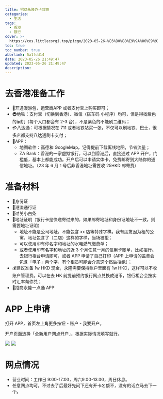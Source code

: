 ```yaml
---
title: 招商永隆办卡攻略
categories:
  - 生活
tags:
  - 香港
  - 银行
cover: >-
  https://cos.littlecorgi.top/picgo/2023-05-26-%E6%B0%B8%E9%9A%86%E9%93%B6%E8%A1%8C%E6%80%BB%E8%A1%8C.jpg
toc: true
toc_number: true
abbrlink: 5a1fdd14
date: 2023-05-26 21:49:47
updated: 2023-05-26 21:49:47
description:
---
```

# 去香港准备工作

- 📱开通漫游包，运营商APP 或者支付宝上购买即可；
- 🚇地铁：支付宝（切换到香港）、微信（搭车码 小程序）均可，但是得找紫色的闸机（每个入口都会有 2-3 台），不是紫色的不能刷二维码；
- 💳八达通：可根据情况在 711 或者地铁站买一张，不仅可以刷地铁、巴士，很多店都支持八达通刷卡支付；
- 📱APP：
    - 地图软件：高德和 GoogleMap。记得提前下载离线地图，节省流量；
    - ZA Bank：香港的一家虚拟银行，可以到香港后，直接通过 APP 开户，门槛低，基本上都能成功。开户后可以申请实体卡，免费邮寄到大陆你的通信地址。（23 年 6 月 1 号后非香港地址需要收 25HKD 邮寄费）

# 准备材料

- 🪪身份证
- 🪪港澳通行证
- 🧾过关小白条
- 🧾地址证明（银行卡是快递寄过来的，如果邮寄地址和身份证地址不一致，则需要地址证明）
    - 地址不能是公司地址，不能包含 xx 店等特殊字样。我有朋友因为租的公寓，地址包含了（二店）这样的字样，当场被拒；
    - 可以使用印有你名字和地址的水电燃气缴费单；
    - 或者使用印有名字和地址的近 3 个月任意一月的信用卡账单，比如招行。去银行柜台申请即可，或者 APP 申请了自己打印（APP 上申请的盖章会包含「电子」两个字，有个柜员可能会介意这个然后拒绝）；
- 💰建议准备 1w HKD 现金，永隆需要保持账户里面有 1w HKD，这样可以不收账户管理费。可以在去 HK 前提前预约银行网点兑换成港币，银行柜台会按实时汇率帮你兑；
- 📱招商永隆一点通 APP

# APP 上申请

打开 APP，首页左上角更多按钮 - 账户 - 我要开户。

开户页面选择「全新用户网点开户」，根据实际情况填写就行。

![](https://cos.littlecorgi.top/picgo/2023-05-26-APP%E9%A6%96%E9%A1%B5.png)
![](https://cos.littlecorgi.top/picgo/2023-05-26-APP%E6%9B%B4%E5%A4%9A%E9%A1%B5.png)


# 网点情况

- 营业时间：工作日 9:00-17:00，周六9:00-13:00，周日休息。
- 任意网点均可，不过去了后最好先问下还有开卡名额不，没有的话立马去下一个。